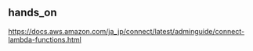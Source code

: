 ## hands_on
https://docs.aws.amazon.com/ja_jp/connect/latest/adminguide/connect-lambda-functions.html

